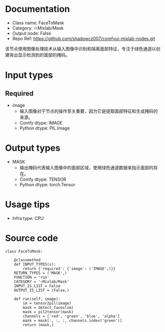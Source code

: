 # Documentation
- Class name: FaceToMask
- Category: ♾️Mixlab/Mask
- Output node: False
- Repo Ref: https://github.com/shadowcz007/comfyui-mixlab-nodes.git

该节点使用图像处理技术从输入图像中识别和隔离面部特征，专注于绿色通道以创建突出显示检测到的面部的掩码。

# Input types
## Required
- image
    - 输入图像对于节点的操作至关重要，因为它是提取面部特征和生成掩码的来源。
    - Comfy dtype: IMAGE
    - Python dtype: PIL.Image

# Output types
- MASK
    - 输出掩码代表输入图像中的面部区域，使用绿色通道数据来指示面部的存在。
    - Comfy dtype: TENSOR
    - Python dtype: torch.Tensor

# Usage tips
- Infra type: CPU

# Source code
```
class FaceToMask:

    @classmethod
    def INPUT_TYPES(s):
        return {'required': {'image': ('IMAGE',)}}
    RETURN_TYPES = ('MASK',)
    FUNCTION = 'run'
    CATEGORY = '♾️Mixlab/Mask'
    INPUT_IS_LIST = False
    OUTPUT_IS_LIST = (False,)

    def run(self, image):
        im = tensor2pil(image)
        mask = detect_faces(im)
        mask = pil2tensor(mask)
        channels = ['red', 'green', 'blue', 'alpha']
        mask = mask[:, :, :, channels.index('green')]
        return (mask,)
```